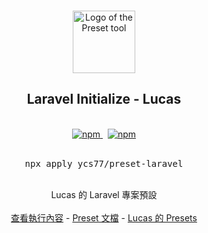 <p align="center">
  <br />
  <a href="https://preset.dev">
    <img width="100" src="https://raw.githubusercontent.com/preset/cli/main/.github/assets/logo.svg" alt="Logo of the Preset tool">
  </a>
  <br />
</p>

<h2 align="center">Laravel Initialize - Lucas</h2>

<p align="center">
  <br />
  <a href="https://www.npmjs.com/package/apply">
    <img alt="npm" src="https://img.shields.io/npm/v/apply?label=preset&style=flat-square">
  </a>
  <span>&nbsp;</span>
  <a href="https://github.com/ycs77/presets">
    <img alt="npm" src="https://img.shields.io/badge/lucas--preset-laravel-blue?style=flat-square">
  </a>
  <br />
  <br />
  <pre align="center">npx apply ycs77/preset-laravel</pre>
</p>
<br />

<div align="center">
  Lucas 的 Laravel 專案預設
  <br />
  <br />
  <a href="https://github.com/ycs77/preset-laravel/blob/main/preset.ts">查看執行內容</a> - <a href="https://preset.dev">Preset 文檔</a> - <a href="https://github.com/ycs77/presets">Lucas 的 Presets</a>
</div>
